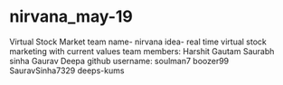# nirvana_may-19
Virtual Stock Market
team name- nirvana
idea- real time virtual stock marketing with current values
team members:
 Harshit Gautam
 Saurabh sinha
 Gaurav
 Deepa
github username:
 soulman7
 boozer99
 SauravSinha7329
 deeps-kums
